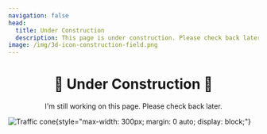 ```yaml
---
navigation: false
head:
  title: Under Construction
  description: This page is under construction. Please check back later.
image: /img/3d-icon-construction-field.png
---
```


<div style="text-align: center;">
  <h1>🚧 Under Construction 🚧</h1>
  <p>I'm still working on this page. Please check back later.</p>
</div>

![Traffic cone](/img/3d-icon-construction-field.png){style="max-width: 300px; margin: 0 auto; display: block;"}
